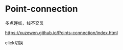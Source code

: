 # Point-connection
多点连线，线不交叉

<a href="https://xuzewen.github.io/Points-connection/index.html">https://xuzewen.github.io/Points-connection/index.html</a>

click切换
